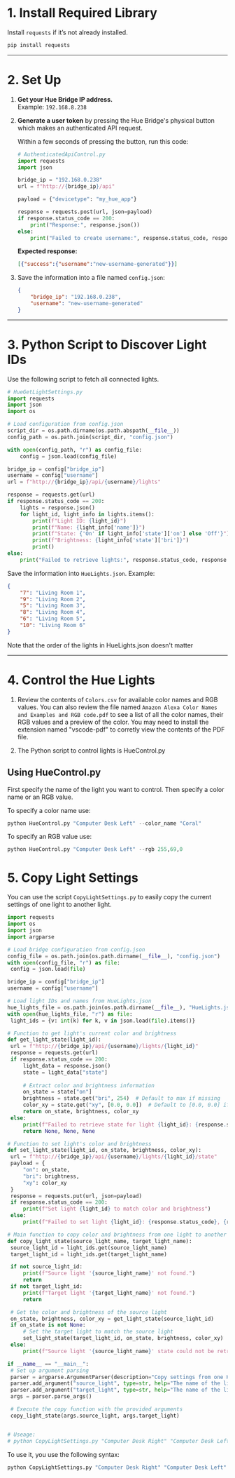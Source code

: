 # 1. Install Required Library

Install `requests` if it’s not already installed.

```bash
pip install requests
```

---

# 2. Set Up

1. **Get your Hue Bridge IP address.**  
   Example: `192.168.8.238`

2. **Generate a user token** by pressing the Hue Bridge's physical button which makes an authenticated API request.

   Within a few seconds of pressing the button, run this code:

   ```python
   # AuthenticatedApiControl.py
   import requests
   import json

   bridge_ip = "192.168.0.238"
   url = f"http://{bridge_ip}/api"

   payload = {"devicetype": "my_hue_app"}

   response = requests.post(url, json=payload)
   if response.status_code == 200:
       print("Response:", response.json())
   else:
       print("Failed to create username:", response.status_code, response.text)
   ```

   **Expected response:**

   ```json
   [{"success":{"username":"new-username-generated"}}]
   ```

3. Save the information into a file named `config.json`:

   ```json
   {
       "bridge_ip": "192.168.0.238",
       "username": "new-username-generated"
   }
   ```

---

# 3. Python Script to Discover Light IDs

Use the following script to fetch all connected lights.

```python
# HueGetLightSettings.py
import requests
import json
import os

# Load configuration from config.json
script_dir = os.path.dirname(os.path.abspath(__file__))
config_path = os.path.join(script_dir, "config.json")

with open(config_path, "r") as config_file:
    config = json.load(config_file)

bridge_ip = config["bridge_ip"]
username = config["username"]
url = f"http://{bridge_ip}/api/{username}/lights"

response = requests.get(url)
if response.status_code == 200:
    lights = response.json()
    for light_id, light_info in lights.items():
        print(f"Light ID: {light_id}")
        print(f"Name: {light_info['name']}")
        print(f"State: {'On' if light_info['state']['on'] else 'Off'}")
        print(f"Brightness: {light_info['state']['bri']}")
        print()
else:
    print("Failed to retrieve lights:", response.status_code, response.text)
```

Save the information into `HueLights.json`. Example:

```json
{
    "7": "Living Room 1",
    "9": "Living Room 2",
    "5": "Living Room 3",
    "8": "Living Room 4",
    "6": "Living Room 5",
    "10": "Living Room 6"
}
```
Note that the order of the lights in HueLights.json doesn't matter

---

# 4. Control the Hue Lights

1. Review the contents of `Colors.csv` for available color names and RGB values. You can also review the file named `Amazon Alexa Color Names and Examples and RGB code.pdf` to see a list of all the color names, their RGB values and a preview of the color. You may need to install the extension named "vscode-pdf" to corretly view the contents of the PDF file.

2. The Python script to control lights is HueControl.py

## Using HueControl.py
First specify the name of the light you want to control. Then specify a color name or an RGB value.

To specify a color name use:
 ```python
python HueControl.py "Computer Desk Left" --color_name "Coral"
   ```

To specify an RGB value use:
 ```python
python HueControl.py "Computer Desk Left" --rgb 255,69,0
   ```

# 5. Copy Light Settings

You can use the script `CopyLightSettings.py` to easily copy the current settings of one light to another light.

   ```python
import requests
import os
import json
import argparse

# Load bridge configuration from config.json
config_file = os.path.join(os.path.dirname(__file__), "config.json")
with open(config_file, "r") as file:
    config = json.load(file)

bridge_ip = config["bridge_ip"]
username = config["username"]

# Load light IDs and names from HueLights.json
hue_lights_file = os.path.join(os.path.dirname(__file__), "HueLights.json")
with open(hue_lights_file, "r") as file:
    light_ids = {v: int(k) for k, v in json.load(file).items()}

# Function to get light's current color and brightness
def get_light_state(light_id):
    url = f"http://{bridge_ip}/api/{username}/lights/{light_id}"
    response = requests.get(url)
    if response.status_code == 200:
        light_data = response.json()
        state = light_data["state"]
        
        # Extract color and brightness information
        on_state = state["on"]
        brightness = state.get("bri", 254)  # Default to max if missing
        color_xy = state.get("xy", [0.0, 0.0])  # Default to [0.0, 0.0] if missing
        return on_state, brightness, color_xy
    else:
        print(f"Failed to retrieve state for light {light_id}: {response.status_code}, {response.text}")
        return None, None, None

# Function to set light's color and brightness
def set_light_state(light_id, on_state, brightness, color_xy):
    url = f"http://{bridge_ip}/api/{username}/lights/{light_id}/state"
    payload = {
        "on": on_state,
        "bri": brightness,
        "xy": color_xy
    }
    response = requests.put(url, json=payload)
    if response.status_code == 200:
        print(f"Set light {light_id} to match color and brightness")
    else:
        print(f"Failed to set light {light_id}: {response.status_code}, {response.text}")

# Main function to copy color and brightness from one light to another
def copy_light_state(source_light_name, target_light_name):
    source_light_id = light_ids.get(source_light_name)
    target_light_id = light_ids.get(target_light_name)

    if not source_light_id:
        print(f"Source light '{source_light_name}' not found.")
        return
    if not target_light_id:
        print(f"Target light '{target_light_name}' not found.")
        return

    # Get the color and brightness of the source light
    on_state, brightness, color_xy = get_light_state(source_light_id)
    if on_state is not None:
        # Set the target light to match the source light
        set_light_state(target_light_id, on_state, brightness, color_xy)
    else:
        print(f"Source light '{source_light_name}' state could not be retrieved.")

if __name__ == "__main__":
    # Set up argument parsing
    parser = argparse.ArgumentParser(description="Copy settings from one Hue light to another.")
    parser.add_argument("source_light", type=str, help="The name of the light to copy settings from.")
    parser.add_argument("target_light", type=str, help="The name of the light to copy settings to.")
    args = parser.parse_args()

    # Execute the copy function with the provided arguments
    copy_light_state(args.source_light, args.target_light)


# Useage:
# python CopyLightSettings.py "Computer Desk Right" "Computer Desk Left"
   ```

To use it, you use the following syntax:

 ```python
python CopyLightSettings.py "Computer Desk Right" "Computer Desk Left"
   ```
